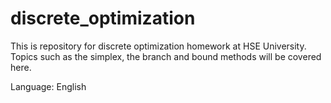 # discrete_optimization
This is repository for discrete optimization homework at HSE University. 
Topics such as the simplex, the branch and bound methods will be covered here.

Language: English
